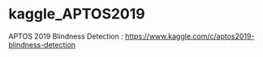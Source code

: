 # kaggle_APTOS2019
APTOS 2019 Blindness Detection : https://www.kaggle.com/c/aptos2019-blindness-detection
